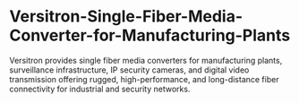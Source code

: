 # Versitron-Single-Fiber-Media-Converter-for-Manufacturing-Plants
Versitron provides single fiber media converters for manufacturing plants, surveillance infrastructure, IP security cameras, and digital video transmission offering rugged, high-performance, and long-distance fiber connectivity for industrial and security networks.
